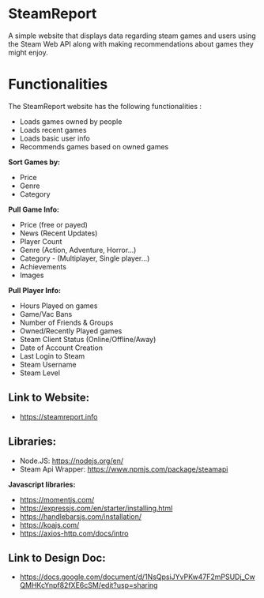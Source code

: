 # SteamReport
A simple website that displays data regarding steam games and users using the Steam Web API along with making recommendations about games they might enjoy.

# Functionalities
The SteamReport website has the following functionalities :
- Loads games owned by people
- Loads recent games
- Loads basic user info
- Recommends games based on owned games

**Sort Games by:**
- Price
- Genre
- Category

**Pull Game Info:**
- Price (free or payed)
- News (Recent Updates)
- Player Count
- Genre (Action, Adventure, Horror...)
- Category - (Multiplayer, Single player...)
- Achievements
- Images

**Pull Player Info:**
- Hours Played on games
- Game/Vac Bans
- Number of Friends & Groups
- Owned/Recently Played games
- Steam Client Status (Online/Offline/Away)
- Date of Account Creation
- Last Login to Steam
- Steam Username
- Steam Level

## Link to Website:
- https://steamreport.info

## Libraries:
- Node.JS: https://nodejs.org/en/
- Steam Api Wrapper: https://www.npmjs.com/package/steamapi


**Javascript libraries:**
- https://momentjs.com/
- https://expressjs.com/en/starter/installing.html
- https://handlebarsjs.com/installation/
- https://koajs.com/
- https://axios-http.com/docs/intro

## Link to Design Doc:
- https://docs.google.com/document/d/1NsQpsiJYvPKw47F2mPSUDj_CwQMHKcYnpf82fXE6cSM/edit?usp=sharing
